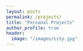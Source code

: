 ```yaml
---
layout: posts
permalink: /projects/
title: "Personal Projects"
author_profile: true
header:
  image: "/images/city.jpg"
---
```




